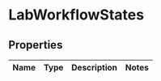 
# LabWorkflowStates

## Properties
Name | Type | Description | Notes
------------ | ------------- | ------------- | -------------



